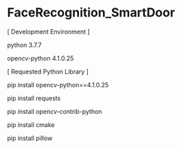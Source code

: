 # FaceRecognition_SmartDoor


[ Development Environment ]

python 3.7.7

opencv-python 4.1.0.25

[ Requested Python Library ]

pip install opencv-python==4.1.0.25

pip install requests

pip install opencv-contrib-python

pip install cmake

pip install pillow
